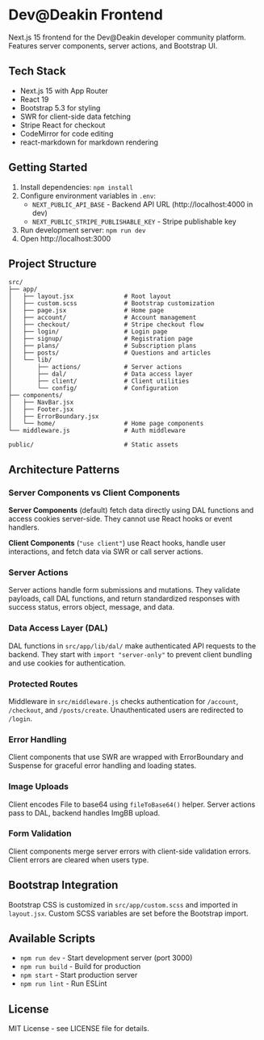 # Dev@Deakin Frontend

Next.js 15 frontend for the Dev@Deakin developer community platform. Features server components, server actions, and Bootstrap UI.

## Tech Stack

- Next.js 15 with App Router
- React 19
- Bootstrap 5.3 for styling
- SWR for client-side data fetching
- Stripe React for checkout
- CodeMirror for code editing
- react-markdown for markdown rendering

## Getting Started

1. Install dependencies: `npm install`
2. Configure environment variables in `.env`:
   - `NEXT_PUBLIC_API_BASE` - Backend API URL (http://localhost:4000 in dev)
   - `NEXT_PUBLIC_STRIPE_PUBLISHABLE_KEY` - Stripe publishable key
3. Run development server: `npm run dev`
4. Open http://localhost:3000

## Project Structure

```
src/
├── app/
│   ├── layout.jsx              # Root layout
│   ├── custom.scss             # Bootstrap customization
│   ├── page.jsx                # Home page
│   ├── account/                # Account management
│   ├── checkout/               # Stripe checkout flow
│   ├── login/                  # Login page
│   ├── signup/                 # Registration page
│   ├── plans/                  # Subscription plans
│   ├── posts/                  # Questions and articles
│   └── lib/
│       ├── actions/            # Server actions
│       ├── dal/                # Data access layer
│       ├── client/             # Client utilities
│       └── config/             # Configuration
├── components/
│   ├── NavBar.jsx
│   ├── Footer.jsx
│   ├── ErrorBoundary.jsx
│   └── home/                   # Home page components
└── middleware.js               # Auth middleware

public/                         # Static assets
```

## Architecture Patterns

### Server Components vs Client Components

**Server Components** (default) fetch data directly using DAL functions and access cookies server-side. They cannot use React hooks or event handlers.

**Client Components** (`"use client"`) use React hooks, handle user interactions, and fetch data via SWR or call server actions.

### Server Actions
Server actions handle form submissions and mutations. They validate payloads, call DAL functions, and return standardized responses with success status, errors object, message, and data.

### Data Access Layer (DAL)
DAL functions in `src/app/lib/dal/` make authenticated API requests to the backend. They start with `import "server-only"` to prevent client bundling and use cookies for authentication.

### Protected Routes
Middleware in `src/middleware.js` checks authentication for `/account`, `/checkout`, and `/posts/create`. Unauthenticated users are redirected to `/login`.

### Error Handling
Client components that use SWR are wrapped with ErrorBoundary and Suspense for graceful error handling and loading states.

### Image Uploads
Client encodes File to base64 using `fileToBase64()` helper. Server actions pass to DAL, backend handles ImgBB upload.

### Form Validation
Client components merge server errors with client-side validation errors. Client errors are cleared when users type.

## Bootstrap Integration

Bootstrap CSS is customized in `src/app/custom.scss` and imported in `layout.jsx`. Custom SCSS variables are set before the Bootstrap import.

## Available Scripts

- `npm run dev` - Start development server (port 3000)
- `npm run build` - Build for production
- `npm start` - Start production server
- `npm run lint` - Run ESLint

## License

MIT License - see LICENSE file for details.